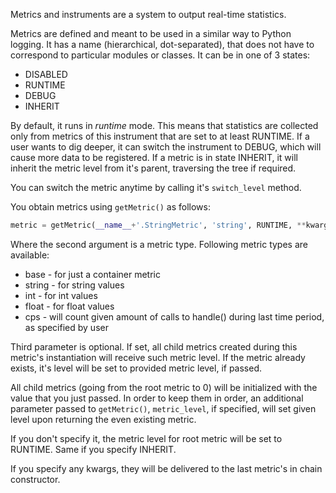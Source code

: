 Metrics and instruments are a system to output real-time statistics.

Metrics are defined and meant to be used in a similar way
to Python logging.
It has a name (hierarchical, dot-separated),
that does not have to correspond to particular
modules or classes. It can be in one of 3 states:

* DISABLED
* RUNTIME
* DEBUG
* INHERIT

By default, it runs in _runtime_ mode. This means that statistics
are collected only from metrics of this
instrument that are set to at least RUNTIME. If a user wants to
dig deeper, it can switch the instrument to 
DEBUG, which will cause more data to be registered. If a metric 
is in state INHERIT, it will inherit the metric level from it's
parent, traversing the tree if required.

You can switch the metric anytime by calling it's `switch_level`
method.

You obtain metrics using `getMetric()` as follows:

```python
metric = getMetric(__name__+'.StringMetric', 'string', RUNTIME, **kwargs)
```

Where the second argument is a metric type. Following metric types
are available:

* base - for just a container metric
* string - for string values
* int - for int values
* float - for float values
* cps - will count given amount of calls to handle() during last
  time period, as specified by user

Third parameter is optional. If set, all child metrics created 
during this metric's instantiation will receive such metric level.
If the metric already exists, it's level will be set to provided
metric level, if passed.

All child metrics (going from the root metric to 0) will be initialized
with the value that you just passed. In order to keep them in order,
an additional parameter passed to `getMetric()`, `metric_level`, if
specified, will set given level upon returning the even existing
metric.

If you don't specify it, the metric level for root metric will be
set to RUNTIME. Same if you specify INHERIT.

If you specify any kwargs, they will be delivered to the last
metric's in chain constructor.
